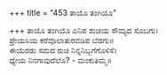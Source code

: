 +++
title = "453 ತಾಯೊ ತಂಗಿಯೊ"

+++
ತಾಯೊ ತಂಗಿಯೊ ಎನಿಪ ಶುಚಿಯ ಸೌಮ್ಯದ ಸೊಬಗು।  
ಪ್ರೇಯಸಿಯ ಕರೆವೊಲಾತುರವಡಿಪ ಬೆಡಗು॥  
ಈಯೆರಡು ಸಮದ ರುಚಿ ನಿನ್ನನಿಬ್ಬಗೆಗೊಳಿಸೆ।  
ಧ್ಯೇಯ ನಿನಗಾವುದೆಲೊ? - ಮಂಕುತಿಮ್ಮ॥  
